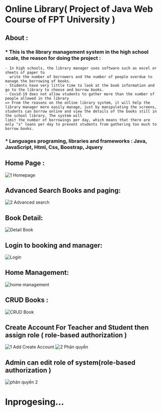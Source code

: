 # Online Library( Project of Java Web Course of FPT University ) 
## About : 
 ### * This is the library management system in the high school scale, the reason for doing the project : 
    - In high schools, the library manager uses software such as excel or sheets of paper to 
      write the number of borrowers and the number of people overdue to manage the borrowing of books.
    - Students have very little time to look at the book information and go to the library to choose and borrow books.
    - Covid-19 does not allow students to gather more than the number of people allowed in the library
    => From the reasons on the online library system, it will help the library manager more easily manage, just by manipulating the screens, 
    students can borrow online and view the details of the books still in the school library. The system will 
    limit the number of borrowings per day, which means that there are only "x" loans per day to prevent students from gathering too much to borrow books.
 ### * Languages programing, libraries and frameworks : Java, JavaScript, Html, Css, Boostrap, Jquery
 ## Home Page : 
 ![1 Homepage](https://user-images.githubusercontent.com/99120557/177914607-53cb44dd-2884-49a7-8dc7-ba730863bccd.JPG)
 ## Advanced Search Books and paging: 
 ![2 Advanced search](https://user-images.githubusercontent.com/99120557/177918842-dbb406a0-afce-4d36-8b50-cdff3e8f2da3.JPG)
 ## Book Detail: 
 ![Detail Book](https://user-images.githubusercontent.com/99120557/177919044-26ace81c-95c0-4762-befe-c661dc4114d6.JPG)
 ## Login to booking and manager: 
 ![Login](https://user-images.githubusercontent.com/99120557/177919280-7a18777e-0fbe-40d4-97c8-b93100d0366a.JPG)
 ## Home Management:
 ![home management](https://user-images.githubusercontent.com/99120557/177919439-6a381adb-9f1d-4dd7-8cd4-c40b4215ba92.JPG)
 ## CRUD Books : 
 ![CRUD Book](https://user-images.githubusercontent.com/99120557/177919615-167127f2-b59f-4eb8-b7b2-a22fc49b77db.JPG)
 ## Create Account For Teacher and Student then assign role ( role-based authorization ) 
 ![1 Add Create Account](https://user-images.githubusercontent.com/99120557/177920111-e3d36601-048a-496d-a365-89ccd7590e39.JPG)
 ![2 Phân quyền](https://user-images.githubusercontent.com/99120557/177920113-f0368e81-f62c-4b29-bd23-763d987d46c7.JPG)
 ## Admin can edit role of system(role-based authorization )  
 ![phân quyền 2](https://user-images.githubusercontent.com/99120557/177920404-4f93cc9e-244c-468e-8d1e-11d622cc721c.JPG)
 
 # Inprogesing...
